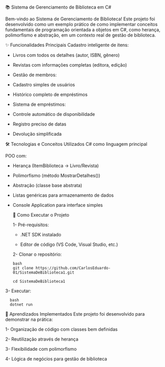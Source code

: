   📚 Sistema de Gerenciamento de Biblioteca em C#


   Bem-vindo ao Sistema de Gerenciamento de Biblioteca! Este projeto foi desenvolvido como um exemplo prático de como implementar conceitos fundamentais de programação orientada a objetos em C#, como herança, polimorfismo e abstração, em um contexto real de gestão de biblioteca.

✨ Funcionalidades Principais
Cadastro inteligente de itens:

- Livros com todos os detalhes (autor, ISBN, gênero)

- Revistas com informações completas (editora, edição)

- Gestão de membros:

- Cadastro simples de usuários

- Histórico completo de empréstimos

- Sistema de empréstimos:

- Controle automático de disponibilidade

- Registro preciso de datas

- Devolução simplificada

🛠️ Tecnologias e Conceitos Utilizados
C# como linguagem principal

POO com:

- Herança (ItemBiblioteca → Livro/Revista)

- Polimorfismo (método MostrarDetalhes())

- Abstração (classe base abstrata)

- Listas genéricas para armazenamento de dados

- Console Application para interface simples

   🚀 Como Executar o Projeto

   1- Pré-requisitos:

  - .NET SDK instalado

  - Editor de código (VS Code, Visual Studio, etc.)

   2- Clonar o repositório:

      bash
      git clone https://github.com/CarlosEduardo-01/SistemaDeBiblioteca1.git

      cd SistemaDeBiblioteca1
3- Executar:

      bash
      dotnet run

🧠 Aprendizados Implementados
Este projeto foi desenvolvido para demonstrar na prática:

1- Organização de código com classes bem definidas

2- Reutilização através de herança

3- Flexibilidade com polimorfismo

4- Lógica de negócios para gestão de biblioteca



